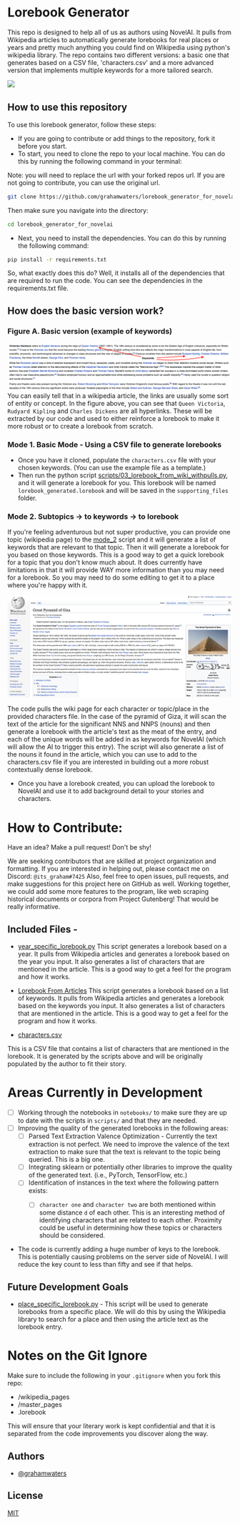 
# Lorebook Generator

This repo is designed to help all of us as authors using NovelAI. It pulls from Wikipedia articles to automatically generate lorebooks for real places or years and pretty much anything you could find on Wikipedia using python's wikipedia library.
The repo contains two different versions: a basic one that generates based on a CSV file, 'characters.csv' and a more advanced version that implements multiple keywords for a more tailored search.

![](images/main_concept.png)

## How to use this repository

To use this lorebook generator, follow these steps:

- If you are going to contribute or add things to the repository, fork it before you start.
- To start, you need to clone the repo to your local machine. You can do this by running the following command in your terminal:

Note: you will need to replace the url with your forked repos url. If you are not going to contribute, you can use the original url.

```bash
git clone https://github.com/grahamwaters/lorebook_generator_for_novelai
```

Then make sure you navigate into the directory:

```bash
cd lorebook_generator_for_novelai
```

- Next, you need to install the dependencies. You can do this by running the following command:

```bash
pip install -r requirements.txt
```

So, what exactly does this do? Well, it installs all of the dependencies that are required to run the code. You can see the dependencies in the requirements.txt file.

## How does the basic version work?

### Figure A. Basic version (example of keywords)
![example1](images/example1.png)
You can easily tell that in a wikipedia article, the links are usually some sort of entity or concept. In the figure above, you can see that `Queen Victoria`, `Rudyard Kipling` and `Charles Dickens` are all hyperlinks. These will be extracted by our code and used to either reinforce a lorebook to make it more robust or to create a lorebook from scratch.
### Mode 1. Basic Mode - Using a CSV file to generate lorebooks
- Once you have it cloned, populate the `characters.csv` file with your chosen keywords. (You can use the example file as a template.)
- Then run the python script [scripts/03_lorebook_from_wiki_withpulls.py](scripts/03_lorebook_from_wiki_withpulls.py), and it will generate a lorebook for you. This lorebook will be named `lorebook_generated.lorebook` and will be saved in the `supporting_files` folder.

### Mode 2. Subtopics -> to keywords -> to lorebook
If you're feeling adventurous but not super productive, you can provide one topic (wikipedia page) to the [mode_2](./scripts/04_get_relevant_subtopics.py) script and it will generate a list of keywords that are relevant to that topic. Then it will generate a lorebook for you based on those keywords. This is a good way to get a quick lorebook for a topic that you don't know much about. It does currently have limitations in that it will provide WAY more information than you may need for a lorebook. So you may need to do some editing to get it to a place where you're happy with it.



![](images/greatpyramid.png)

The code pulls the wiki page for each character or topic/place in the provided characters file. In the case of the pyramid of Giza, it will scan the text of the article for the significant NNS and NNPS (nouns) and then generate a lorebook with the article's text as the meat of the entry, and each of the unique words will be added in as keywords for NovelAI (which will allow the AI to trigger this entry). The script will also generate a list of the nouns it found in the article, which you can use to add to the characters.csv file if you are interested in building out a more robust contextually dense lorebook.

- Once you have a lorebook created, you can upload the lorebook to NovelAI and use it to add background detail to your stories and characters.
# How to Contribute:

Have an idea?
Make a pull request! Don't be shy!

We are seeking contributors that are skilled at project organization and formatting. If you are interested in helping out, please contact me on Discord: `@its_graham#7425`
Also, feel free to open issues, pull requests, and make suggestions for this project here on GitHub as well. Working together, we could add some more features to the program, like web scraping historical documents or corpora from Project Gutenberg! That would be really informative.

## Included Files -
- [year_specific_lorebook.py](scripts/01_lorebook_from_year.py)
This script generates a lorebook based on a year. It pulls from Wikipedia articles and generates a lorebook based on the year you input. It also generates a list of characters that are mentioned in the article. This is a good way to get a feel for the program and how it works.

- [Lorebook From Articles](scripts/02_lorebook_from_downloaded_wiki_articles.py)
This script generates a lorebook based on a list of keywords. It pulls from Wikipedia articles and generates a lorebook based on the keywords you input. It also generates a list of characters that are mentioned in the article. This is a good way to get a feel for the program and how it works.

- [characters.csv](characters.csv)

This is a CSV file that contains a list of characters that are mentioned in the lorebook. It is generated by the scripts above and will be originally populated by the author to fit their story.


# Areas Currently in Development
- [ ] Working through the notebooks in `notebooks/` to make sure they are up to date with the scripts in `scripts/` and that they are needed.
- [ ] Improving the quality of the generated lorebooks in the following areas:
  - [ ] Parsed Text Extraction Valence Optimization - Currently the text extraction is not perfect. We need to improve the valence of the text extraction to make sure that the text is relevant to the topic being queried. This is a big one.
  - [ ] Integrating sklearn or potentially other libraries to improve the quality of the generated text. (i.e., PyTorch, TensorFlow, etc.)
  - [ ] Identification of instances in the text where the following pattern exists:
    - [ ] `character one` and `character two` are both mentioned within some distance `d` of each other. This is an interesting method of identifying characters that are related to each other. Proximity could be useful in determining how these topics or characters should be considered.


- The code is currently adding a huge number of keys to the lorebook. This is potentially causing problems on the server side of NovelAI. I will reduce the key count to less than fifty and see if that helps.






## Future Development Goals
- [place_specific_lorebook.py](scripts/02_lorebook_from_place.py) - This script will be used to generate lorebooks from a specific place. We will do this by using the Wikipedia library to search for a place and then using the article text as the lorebook entry.

# Notes on the Git Ignore
Make sure to include the following in your `.gitignore` when you fork this repo:
- /wikipedia_pages
- /master_pages
- .lorebook

This will ensure that your literary work is kept confidential and that it is separated from the code improvements you discover along the way.


## Authors

- [@grahamwaters](https://www.github.com/grahamwaters)


## License

[MIT](https://choosealicense.com/licenses/mit/)
